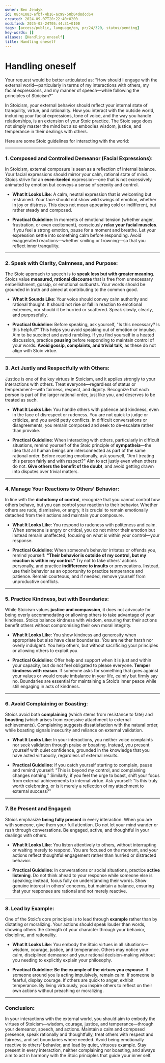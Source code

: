```yaml
---
owner: Ben Jendyk
id: 08c41083-efbf-4b16-ac99-50b04d8dcd64
created: 2024-09-07T20:22:40+0200
modified: 2025-03-24T05:44:31+0100
tags: [access/public, language/en, pr/24/329, status/pending]
key-words: []
aliases: [Handling oneself]
title: Handling oneself
---
```


# Handling oneself

Your request would be better articulated as: "How should I engage with the external world—particularly in terms of my interactions with others, my facial expressions, and my manner of speech—while following the principles of Stoicism?"

In Stoicism, your external behavior should reflect your internal state of tranquility, virtue, and rationality. How you interact with the outside world, including your facial expressions, tone of voice, and the way you handle relationships, is an extension of your Stoic practice. The Stoic sage does not simply master the mind but also embodies wisdom, justice, and temperance in their dealings with others.

Here are some Stoic guidelines for interacting with the world:

---

### **1. Composed and Controlled Demeanor (Facial Expressions):**

In Stoicism, external composure is seen as a reflection of internal balance. Your facial expressions should mirror your calm, rational state of mind. Stoics strive for an **even-keeled** expression—one that is not excessively animated by emotion but conveys a sense of serenity and control.

- **What It Looks Like**: A calm, neutral expression that is welcoming but restrained. Your face should not show wild swings of emotion, whether in joy or distress. This does not mean appearing cold or indifferent, but rather steady and composed.
  
- **Practical Guideline**: In moments of emotional tension (whether anger, frustration, or even excitement), consciously **relax your facial muscles**. If you feel a strong emotion, pause for a moment and breathe. Let your expression settle into something calm before responding. Avoid exaggerated reactions—whether smiling or frowning—so that you reflect inner tranquility.

---

### **2. Speak with Clarity, Calmness, and Purpose:**

The Stoic approach to speech is to **speak less but with greater meaning**. Stoics value **measured, rational discourse** that is free from unnecessary embellishment, gossip, or emotional outbursts. Your words should be grounded in truth and aimed at contributing to the common good.

- **What It Sounds Like**: Your voice should convey calm authority and rational thought. It should not rise or fall in reaction to emotional extremes, nor should it be hurried or scattered. Speak slowly, clearly, and purposefully.
  
- **Practical Guideline**: Before speaking, ask yourself, "Is this necessary? Is this helpful?" This helps you avoid speaking out of emotion or impulse. Aim to be succinct and avoid rambling. If you find yourself in a heated discussion, practice **pausing** before responding to maintain control of your words. **Avoid gossip, complaints, and trivial talk**, as these do not align with Stoic virtue.

---

### **3. Act Justly and Respectfully with Others:**

Justice is one of the key virtues in Stoicism, and it applies strongly to your interactions with others. Treat everyone—regardless of status or temperament—with fairness, respect, and dignity. Recognize that each person is part of the larger rational order, just like you, and deserves to be treated as such.

- **What It Looks Like**: You handle others with patience and kindness, even in the face of disrespect or rudeness. You are not quick to judge or criticize, and you avoid petty conflicts. In difficult conversations or disagreements, you remain composed and seek to de-escalate rather than provoke.
  
- **Practical Guideline**: When interacting with others, particularly in difficult situations, remind yourself of the Stoic principle of **sympatheia**—the idea that all human beings are interconnected as part of the same rational order. Before reacting emotionally, ask yourself, "Am I treating this person fairly and with respect?" Aim to act justly even when others do not. **Give others the benefit of the doubt**, and avoid getting drawn into disputes over trivial matters.

---

### **4. Manage Your Reactions to Others' Behavior:**

In line with the **dichotomy of control**, recognize that you cannot control how others behave, but you can control your reaction to their behavior. Whether others are rude, dismissive, or angry, it is crucial to remain emotionally detached from their actions and maintain your composure.

- **What It Looks Like**: You respond to rudeness with politeness and calm. When someone is angry or critical, you do not mirror their emotion but instead remain unaffected, focusing on what is within your control—your response.
  
- **Practical Guideline**: When someone’s behavior irritates or offends you, remind yourself: **"Their behavior is outside of my control, but my reaction is within my control."** Try not to take others’ actions personally, and practice **indifference to insults** or provocations. Instead, use their behavior as an opportunity to practice temperance and patience. Remain courteous, and if needed, remove yourself from unproductive conflicts.

---

### **5. Practice Kindness, but with Boundaries:**

While Stoicism values **justice and compassion**, it does not advocate for being overly accommodating or allowing others to take advantage of your kindness. Stoics balance kindness with wisdom, ensuring that their actions benefit others without compromising their own moral integrity.

- **What It Looks Like**: You show kindness and generosity when appropriate but also have clear boundaries. You are neither harsh nor overly indulgent. You help others, but without sacrificing your principles or allowing others to exploit you.
  
- **Practical Guideline**: Offer help and support when it is just and within your capacity, but do not feel obligated to please everyone. **Temper kindness with reason**. If someone asks for something that goes against your values or would create imbalance in your life, calmly but firmly say no. Boundaries are essential for maintaining a Stoic’s inner peace while still engaging in acts of kindness.

---

### **6. Avoid Complaining or Boasting:**

Stoics avoid both **complaining** (which stems from resistance to fate) and **boasting** (which arises from excessive attachment to external achievements). Complaining suggests dissatisfaction with the natural order, while boasting signals insecurity and reliance on external validation.

- **What It Looks Like**: In your interactions, you neither voice complaints nor seek validation through praise or boasting. Instead, you present yourself with quiet confidence, grounded in the knowledge that you have acted virtuously, regardless of external results.
  
- **Practical Guideline**: If you catch yourself starting to complain, pause and remind yourself: "This is beyond my control, and complaining changes nothing." Similarly, if you feel the urge to boast, shift your focus from external achievements to internal virtue. Ask yourself: "Is this truly worth celebrating, or is it merely a reflection of my attachment to external success?"

---

### **7. Be Present and Engaged:**

Stoics emphasize **being fully present** in every interaction. When you are with someone, give them your full attention. Do not let your mind wander or rush through conversations. Be engaged, active, and thoughtful in your dealings with others.

- **What It Looks Like**: You listen attentively to others, without interrupting or waiting merely to respond. You are focused on the moment, and your actions reflect thoughtful engagement rather than hurried or distracted behavior.
  
- **Practical Guideline**: In conversations or social situations, practice **active listening**. Do not think ahead to your response while someone else is speaking; instead, focus fully on understanding their words. Show genuine interest in others’ concerns, but maintain a balance, ensuring that your responses are rational and not merely reactive.

---

### **8. Lead by Example:**

One of the Stoic’s core principles is to lead through **example** rather than by dictating or moralizing. Your actions should speak louder than words, showing others the strength of your character through your behavior, discipline, and rationality.

- **What It Looks Like**: You embody the Stoic virtues in all situations—wisdom, courage, justice, and temperance. Others may notice your calm, disciplined demeanor and your rational decision-making without you needing to explicitly explain your philosophy.
  
- **Practical Guideline**: **Be the example of the virtues you espouse**. If someone around you is acting impulsively, remain calm. If someone is fearful, display courage. If others are quick to anger, exhibit temperance. By living virtuously, you inspire others to reflect on their own actions without preaching or moralizing.

---

### **Conclusion:**
In your interactions with the external world, you should aim to embody the virtues of Stoicism—wisdom, courage, justice, and temperance—through your demeanor, speech, and actions. Maintain a calm and composed presence, speak rationally and thoughtfully, treat others with respect and fairness, and set boundaries where needed. Avoid being emotionally reactive to others’ behavior, and lead by quiet, virtuous example. Stay present in every interaction, neither complaining nor boasting, and always aim to act in harmony with the Stoic principles that guide your inner self.